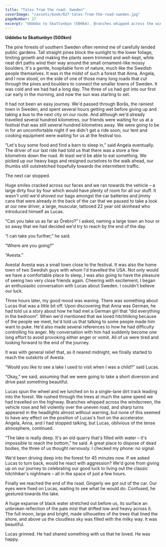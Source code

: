 ```yaml
---
title: "Tales from the road: Sweden"
coverImage: "/assets/book/027-tales-from-the-road-sweden.jpg"
pageNumber: 27
excerpt: "Uddebo to Skattunbyn (500km). Branches whipped across the windscreen, the vehicle rose and fell violently over the uneven road, and sharp turns appeared in the headlights almost without warning."
---
```


**Uddebo to Skattunbyn (500km)**

The pine forests of southern Sweden often remind me of carefully tended public gardens. Tall straight pines block the sunlight to the lower foliage, limiting growth and making the plants seem trimmed and well-kept, while neat dirt paths wind their way around the small ornament-like mossy boulders. It's a gentle, hospitable form of nature, much like the Swedish people themselves. It was in the midst of such a forest that Anna, Angela, and I now stood, on the side of one of those many long roads that cut through the pines and boulders to connect the smaller towns of Sweden. It was cold and we had had a long day. The three of us had got into our first car early in the morning, and now the sun was starting to set.

It had not been an easy journey. We'd passed through Borås, the rainiest town in Sweden, and spent several hours getting wet before giving up and taking a bus to the next city on our route. And although we'd already travelled several hundred kilometres, our friends were waiting for us at a festival that was still several hundred kilometres away. We were going to be in for an uncomfortable night if we didn't get a ride soon; our tent and cooking equipment were waiting for us at the festival too.

“Let's buy some food and find a barn to sleep in,” said Angela eventually. The driver of our last ride had told us that there was a store a few kilometres down the road. At least we'd be able to eat something. We picked up our heavy bags and resigned ourselves to the walk ahead, our thumbs still outstretched hopefully towards the intermittent traffic.

The next car stopped.

Huge smiles cracked across our faces and we ran towards the vehicle – a large dirty four by four which would have plenty of room for all our stuff. It wasn't until we'd shoved our bags amongst the car batteries and jimmy cans that were already in the back of the car that we paused to take a look at our new driver, a large, muscular, tattooed 22 year old skinhead who introduced himself as Lucas.

“Can you take us as far as Örebro?” I asked, naming a large town an hour or so away that we had decided we'd try to reach by the end of the day.

“I can take you further,” he said.

“Where are you going?”

“Avesta.”

Avesta! Avesta was a small town close to the festival. It was also the home town of two Swedish guys with whom I'd travelled the USA. Not only would we have a comfortable place to sleep, I was also going to have the pleasure of seeing two very close friends again. Cheering with excitement, I began an enthusiastic conversation with Lucas about Sweden. I couldn't believe our luck.

Three hours later, my good mood was waning. There was something about Lucas that was a little bit off. Upon discovering that Anna was German, he had told us a story about how he had met a German girl that “did everything in the bedroom”. When we'd mentioned that we loved hitchhiking because of the people we meet, he'd told us that talking to some people made him want to puke. He'd also made several references to how he had difficulty controlling his anger. My conversation with him had suddenly become one long effort to avoid provoking either anger or vomit. All of us were tired and looking forward to the end of the journey.

It was with general relief that, as it neared midnight, we finally started to reach the outskirts of Avesta.

“Would you like to see a lake I used to visit when I was a child?” said Lucas.

“Okay,” we said, assuming that we were going to take a short diversion and drive past something beautiful.

Lucas spun the wheel and we lurched on to a single-lane dirt track leading into the forest. We rushed through the trees at much the same speed we had travelled on the highway. Branches whipped across the windscreen, the vehicle rose and fell violently over the uneven road, and sharp turns appeared in the headlights almost without warning, but none of this seemed to have any effect on the position of Lucas's foot on the accelerator. Angela, Anna, and I had stopped talking, but Lucas, oblivious of the tense atmosphere, continued.

“The lake is really deep. It's an old quarry that's filled with water – it's impossible to reach the bottom,” he said. A great place to dispose of dead bodies, the three of us thought nervously. I checked my phone: no signal.

We'd been driving deep into the forest for 45 minutes now. If we asked Lucas to turn back, would he react with aggression? We'd gone from giving up on our journey to celebrating our good luck to living out the classic hitchhiker's nightmare – all in the space of just a few hours.

Finally we reached the end of the road. Gingerly we got out of the car. Our eyes were fixed on Lucas, waiting to see what he would do. Confused, he gestured towards the lake.

A huge expanse of black water stretched out before us, its surface an unbroken reflection of the pale mist that drifted low and heavy across it. The full moon, large and bright, made silhouettes of the trees that lined the shore, and above us the cloudless sky was filled with the milky way. It was beautiful.

Lucas grinned. He had shared something with us that he loved. He was happy.
